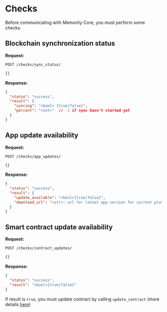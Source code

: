 # Checks
Before communicating with Memority Core, you must perform some checks.

## Blockchain synchronization status

**Request:**

`POST /checks/sync_status/`
```json
{}
```
**Response:**
```json
{
  "status": "success",
  "result": {
    "syncing": "<bool> {true|false}",
    "percent": "<int>"  // -1 if sync hasn't started yet
  }
}
```

## App update availability

**Request:**

`POST /checks/app_updates/`
```json
{}
```
**Response:**
```json
{
  "status": "success",
  "result": {
    "update_available": "<bool>{true|false}",
    "download_url": "<str>: url for latest app version for current platform"
  }
}
```

## Smart contract update availability

**Request:**

`POST /checks/contract_updates/`
```json
{}
```
**Response:**
```json
{
  "status": "success",
  "result": "<bool>{true|false}"
}
```
If result is `true`, you must update contract by calling `update_contract` 
(more details [here](../websocket_requests/update_contract.md))
